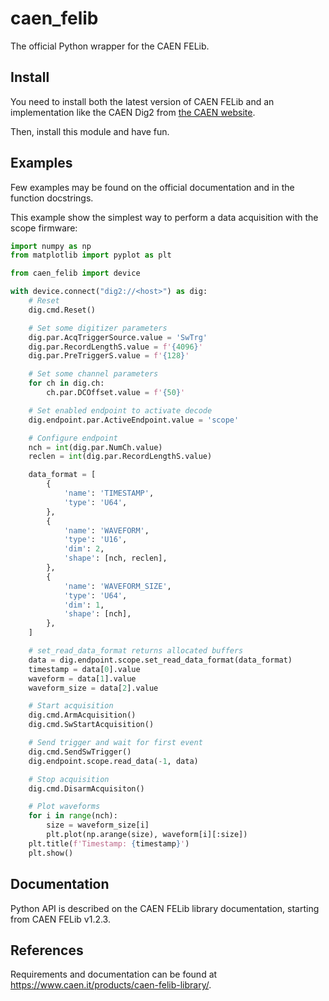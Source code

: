 # caen_felib
The official Python wrapper for the CAEN FELib.

## Install
You need to install both the latest version of CAEN FELib and an implementation like the CAEN Dig2 from [the CAEN website](https://www.caen.it/products/caen-felib-library/).

Then, install this module and have fun.

## Examples
Few examples may be found on the official documentation and in the function docstrings.

This example show the simplest way to perform a data acquisition with the scope firmware:

```python
import numpy as np
from matplotlib import pyplot as plt

from caen_felib import device

with device.connect("dig2://<host>") as dig:
    # Reset
    dig.cmd.Reset()

    # Set some digitizer parameters
    dig.par.AcqTriggerSource.value = 'SwTrg'
    dig.par.RecordLengthS.value = f'{4096}'
    dig.par.PreTriggerS.value = f'{128}'

    # Set some channel parameters
    for ch in dig.ch:
        ch.par.DCOffset.value = f'{50}'

    # Set enabled endpoint to activate decode
    dig.endpoint.par.ActiveEndpoint.value = 'scope'

    # Configure endpoint
    nch = int(dig.par.NumCh.value)
    reclen = int(dig.par.RecordLengthS.value)

    data_format = [
        {
            'name': 'TIMESTAMP',
            'type': 'U64',
        },
        {
            'name': 'WAVEFORM',
            'type': 'U16',
            'dim': 2,
            'shape': [nch, reclen],
        },
        {
            'name': 'WAVEFORM_SIZE',
            'type': 'U64',
            'dim': 1,
            'shape': [nch],
        },
    ]

    # set_read_data_format returns allocated buffers
    data = dig.endpoint.scope.set_read_data_format(data_format)
    timestamp = data[0].value
    waveform = data[1].value
    waveform_size = data[2].value

    # Start acquisition
    dig.cmd.ArmAcquisition()
    dig.cmd.SwStartAcquisition()

    # Send trigger and wait for first event
    dig.cmd.SendSwTrigger()
    dig.endpoint.scope.read_data(-1, data)

    # Stop acquisition
    dig.cmd.DisarmAcquisiton()

    # Plot waveforms
    for i in range(nch):
        size = waveform_size[i]
        plt.plot(np.arange(size), waveform[i][:size])
    plt.title(f'Timestamp: {timestamp}')
    plt.show()
```

## Documentation
Python API is described on the CAEN FELib library documentation, starting from CAEN FELib v1.2.3.

## References
Requirements and documentation can be found at 
https://www.caen.it/products/caen-felib-library/.
